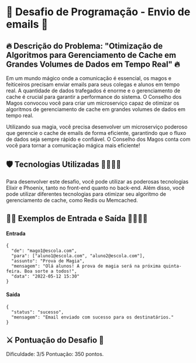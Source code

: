 # 🎲 Desafio de Programação - Envio de emails 📧

## 🔥 Descrição do Problema: "Otimização de Algoritmos para Gerenciamento de Cache em Grandes Volumes de Dados em Tempo Real" 🔥

Em um mundo mágico onde a comunicação é essencial, os magos e feiticeiros precisam enviar emails para seus colegas e alunos em tempo real. A quantidade de dados trafegados é enorme e o gerenciamento de cache é crucial para garantir a performance do sistema. O Conselho dos Magos convocou você para criar um microserviço capaz de otimizar os algoritmos de gerenciamento de cache em grandes volumes de dados em tempo real.

Utilizando sua magia, você precisa desenvolver um microserviço poderoso que gerencie o cache de emails de forma eficiente, garantindo que o fluxo de dados seja sempre rápido e confiável. O Conselho dos Magos conta com você para tornar a comunicação mágica mais eficiente!

## 🛡️ Tecnologias Utilizadas 🧙‍♀️🧙‍♂️

Para desenvolver este desafio, você pode utilizar as poderosas tecnologias Elixir e Phoenix, tanto no front-end quanto no back-end. Além disso, você pode utilizar diferentes tecnologias para otimizar seu algoritmo de gerenciamento de cache, como Redis ou Memcached.

## 👨‍💻 Exemplos de Entrada e Saída 🧙‍♀️🧙‍♂️

#### Entrada
```
{
  "de": "mago1@escola.com",
  "para": ["aluno1@escola.com", "aluno2@escola.com"],
  "assunto": "Prova de Magia",
  "mensagem": "Olá alunos! A prova de magia será na próxima quinta-feira. Boa sorte a todos!",
  "data": "2022-05-12 15:30"
}
```

#### Saída
```
{
  "status": "sucesso",
  "mensagem": "Email enviado com sucesso para os destinatários."
}
```

## ⚔️ Pontuação do Desafio 🔢

Dificuldade: 3/5
Pontuação: 350 pontos.